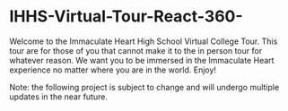 # IHHS-Virtual-Tour-React-360-

Welcome to the Immaculate Heart High School Virtual College Tour. This tour are for those of you that cannot make it to the in person tour for whatever reason. We want you to be immersed in the Immaculate Heart experience no matter where you are in the world. Enjoy! 

Note: the following project is subject to change and will undergo multiple updates in the near future. 
